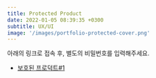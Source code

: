 ```yaml
---
title: Protected Product
date: 2022-01-05 08:39:35 +0300
subtitle: UX/UI
image: '/images/portfolio-protected-cover.png'
---
```

아래의 링크로 접속 후, 별도의 비밀번호를 입력해주세요.

* <a href="https://hyerim.pythonanywhere.com/pf-protected/01" target="_blank">보호된 프로덕트#1 </a>